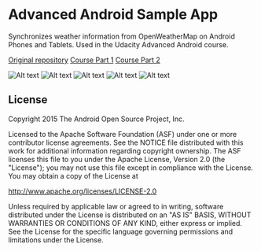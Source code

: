 Advanced Android Sample App
===================================

Synchronizes weather information from OpenWeatherMap on Android Phones and Tablets. Used in the Udacity Advanced Android course.

[Original repository](https://github.com/udacity/Advanced_Android_Development)
[Course Part 1](https://www.udacity.com/course/developing-android-apps--ud853)
[Course Part 2](https://www.udacity.com/course/advanced-android-app-development--ud855)

![Alt text](/../screenshots/screenshots/sc-port-phone.png?raw=true "Phone portrait view")
![Alt text](/../screenshots/screenshots/sc-land-phone.png?raw=true "Phone landscape vew")
![Alt text](/../screenshots/screenshots/sc-land-tablet.png?raw=true "Tablet landscape view")
![Alt text](/../screenshots/screenshots/sc-port-tablet.png?raw=true "Tablet portrait view")
![Alt text](/../screenshots/screenshots/sc-widgets.png?raw=true "Widgets")

License
-------
Copyright 2015 The Android Open Source Project, Inc.

Licensed to the Apache Software Foundation (ASF) under one or more contributor
license agreements.  See the NOTICE file distributed with this work for
additional information regarding copyright ownership.  The ASF licenses this
file to you under the Apache License, Version 2.0 (the "License"); you may not
use this file except in compliance with the License.  You may obtain a copy of
the License at

http://www.apache.org/licenses/LICENSE-2.0

Unless required by applicable law or agreed to in writing, software
distributed under the License is distributed on an "AS IS" BASIS, WITHOUT
WARRANTIES OR CONDITIONS OF ANY KIND, either express or implied.  See the
License for the specific language governing permissions and limitations under
the License.

